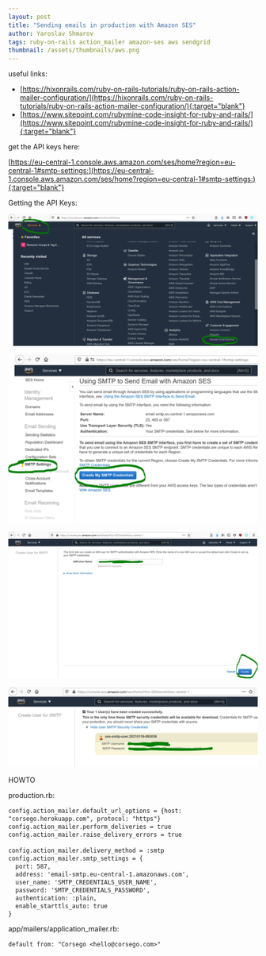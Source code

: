 ```yaml
---
layout: post
title: "Sending emails in production with Amazon SES"
author: Yaroslav Shmarov
tags: ruby-on-rails action_mailer amazon-ses aws sendgrid
thumbnail: /assets/thumbnails/aws.png
---
```


useful links:
*	[https://hixonrails.com/ruby-on-rails-tutorials/ruby-on-rails-action-mailer-configuration/](https://hixonrails.com/ruby-on-rails-tutorials/ruby-on-rails-action-mailer-configuration/){:target="blank"}
*	[https://www.sitepoint.com/rubymine-code-insight-for-ruby-and-rails/](https://www.sitepoint.com/rubymine-code-insight-for-ruby-and-rails/){:target="blank"}

get the API keys here:

[https://eu-central-1.console.aws.amazon.com/ses/home?region=eu-central-1#smtp-settings:](https://eu-central-1.console.aws.amazon.com/ses/home?region=eu-central-1#smtp-settings:){:target="blank"}

Getting the API Keys:

![awsses0](/assets/send-emails-in-production-amazon-ses/awsses0.PNG)

![awsses1](/assets/send-emails-in-production-amazon-ses/awsses1.PNG)

![awsses2](/assets/send-emails-in-production-amazon-ses/awsses2.PNG)

![awsses3](/assets/send-emails-in-production-amazon-ses/awsses3.PNG)

HOWTO

production.rb:
```
config.action_mailer.default_url_options = {host: "corsego.herokuapp.com", protocol: "https"}
config.action_mailer.perform_deliveries = true
config.action_mailer.raise_delivery_errors = true

config.action_mailer.delivery_method = :smtp
config.action_mailer.smtp_settings = {
  port: 587,
  address: 'email-smtp.eu-central-1.amazonaws.com',
  user_name: 'SMTP_CREDENTIALS_USER_NAME',
  password: 'SMTP_CREDENTIALS_PASSWORD',
  authentication: :plain,
  enable_starttls_auto: true
}
```
app/mailers/application_mailer.rb:
```
default from: "Corsego <hello@corsego.com>"
```
